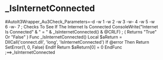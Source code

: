 # _IsInternetConnected
#AutoIt3Wrapper_Au3Check_Parameters=-d -w 1 -w 2 -w 3 -w- 4 -w 5 -w 6 -w- 7  ; Checks To See If The Internet Is Connected  ConsoleWrite("Internet Is Connected" &amp; " = " &amp; _IsInternetConnected() &amp; @CRLF) ; ( Returns "True" Or "False" )  Func _IsInternetConnected()     Local $aReturn = DllCall('connect.dll', 'long', 'IsInternetConnected')     If @error Then         Return SetError(1, 0, False)     EndIf     Return $aReturn[0] = 0 EndFunc ;==>_IsInternetConnected
